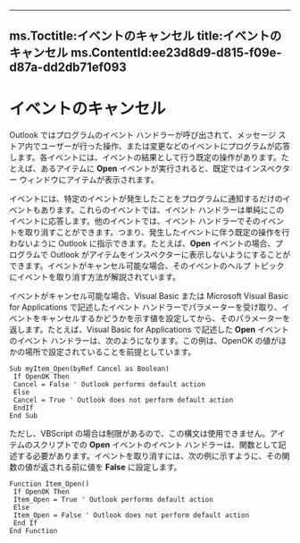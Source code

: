 

---
ms.Toctitle:イベントのキャンセル
title:イベントのキャンセル
ms.ContentId:ee23d8d9-d815-f09e-d87a-dd2db71ef093
---
# イベントのキャンセル








Outlook ではプログラムのイベント ハンドラーが呼び出されて、メッセージ ストア内でユーザーが行った操作、または変更などのイベントにプログラムが応答します。各イベントには、イベントの結果として行う既定の操作があります。たとえば、あるアイテムに **Open** イベントが実行されると、既定ではインスペクター ウィンドウにアイテムが表示されます。



イベントには、特定のイベントが発生したことをプログラムに通知するだけのイベントもあります。これらのイベントでは、イベント ハンドラーは単純にこのイベントに応答します。他のイベントでは、イベント ハンドラーでそのイベントを取り消すことができます。つまり、発生したイベントに伴う既定の操作を行わないように Outlook に指示できます。たとえば、**Open** イベントの場合、プログラムで Outlook がアイテムをインスペクターに表示しないようにすることができます。イベントがキャンセル可能な場合、そのイベントのヘルプ トピックにイベントを取り消す方法が解説されています。



イベントがキャンセル可能な場合、Visual Basic または Microsoft Visual Basic for Applications で記述したイベント ハンドラーでパラメーターを受け取り、イベントをキャンセルするかどうかを示す値を設定してから、そのパラメーターを返します。たとえば、Visual Basic for Applications で記述した **Open** イベントのイベント ハンドラーは、次のようになります。この例は、OpenOK の値がほかの場所で設定されていることを前提としています。

```sourcecode
Sub myItem_Open(byRef Cancel as Boolean) 
 If OpenOK Then 
 Cancel = False ' Outlook performs default action 
 Else 
 Cancel = True ' Outlook does not perform default action 
 EndIf 
End Sub
```




ただし、VBScript の場合は制限があるので、この構文は使用できません。アイテムのスクリプトでの  **Open** イベントのイベント ハンドラーは、関数として記述する必要があります。イベントを取り消すには、次の例に示すように、その関数の値が返される前に値を **False** に設定します。

```sourcecode
Function Item_Open() 
 If OpenOK Then 
 Item_Open = True ' Outlook performs default action 
 Else 
 Item_Open = False ' Outlook does not perform default action 
 End If 
End Function
```




